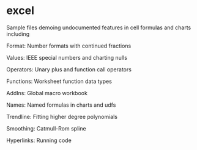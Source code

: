 # excel

Sample files demoing undocumented features in cell formulas and charts including

Format: 	  Number formats with continued fractions

Values: 	  IEEE special numbers and charting nulls

Operators: 	Unary plus and function call operators

Functions: 	Worksheet function data types

AddIns: 	  Global macro workbook

Names: 		  Named formulas in charts and udfs

Trendline: 	Fitting higher degree polynomials

Smoothing: 	Catmull-Rom spline

Hyperlinks: Running code
